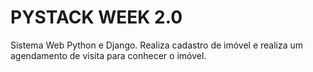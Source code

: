 # PYSTACK WEEK 2.0 
Sistema Web Python e Django. Realiza cadastro de imóvel e realiza um agendamento de visita para conhecer o imóvel.
